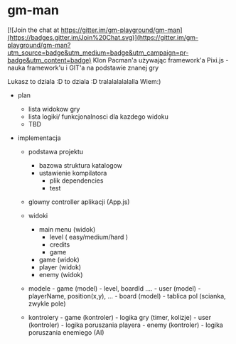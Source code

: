 # gm-man

[![Join the chat at https://gitter.im/gm-playground/gm-man](https://badges.gitter.im/Join%20Chat.svg)](https://gitter.im/gm-playground/gm-man?utm_source=badge&utm_medium=badge&utm_campaign=pr-badge&utm_content=badge)
Klon Pacman'a używając framework'a Pixi.js - nauka framework'u i GIT'a na podstawie znanej gry

Lukasz to dziala :D to dziala :D tralalalalalalla
Wiem:)

- plan
    - lista widokow gry
    - lista logiki/ funkcjonalnosci dla kazdego widoku
    - TBD

- implementacja
    - podstawa projektu
        - bazowa struktura katalogow
        - ustawienie kompilatora
            - plik dependencies
            - test
     - glowny controller aplikacji (App.js)
     - widoki
          - main menu (widok)
               - level ( easy/medium/hard )
               - credits
               - game
          - game (widok)
          - player (widok)
          - enemy (widok)
           
     - modele
           - game (model) - level, boardId ....
           - user (model) - playerName, position(x,y), ...
           - board (model) - tablica pol (scianka, zwykle pole)

     - kontrolery
            - game (kontroler) - logika gry (timer, kolizje)
            - user (kontroler) - logika poruszania playera
            - enemy (kontroler) - logika poruszania enemiego (AI)
